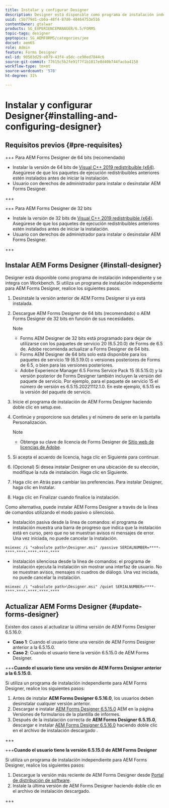 ```yaml
---
title: Instalar y configurar Designer
description: Designer está disponible como programa de instalación independiente y se integra con Workbench. Aprenda a instalar Designer de forma independiente.
uuid: c5b779d1-cb6a-48f4-87d6-48464753e516
contentOwner: gtalwar
products: SG_EXPERIENCEMANAGER/6.5/FORMS
topic-tags: designer
geptopics: SG_AEMFORMS/categories/jee
docset: aem65
role: Admin
feature: Forms Designer
exl-id: 90503d29-e079-43f4-a5dc-ce90ed7844c6
source-git-commit: 77615c5b2fe91f7f1b1017e8d40b744facba4158
workflow-type: tm+mt
source-wordcount: '578'
ht-degree: 31%

---
```


# Instalar y configurar Designer{#installing-and-configuring-designer}

## Requisitos previos {#pre-requisites}

+++ Para AEM Forms Designer de 64 bits (recomendado)

* Instalar la versión de 64 bits de  [Visual C++ 2019 redistribuible (x64)](https://learn.microsoft.com/es-es/cpp/windows/latest-supported-vc-redist?view=msvc-170). Asegúrese de que los paquetes de ejecución redistribuibles anteriores estén instalados antes de iniciar la instalación.
* Usuario con derechos de administrador para instalar o desinstalar AEM Forms Designer.

+++

+++ Para AEM Forms Designer de 32 bits

* Instale la versión de 32 bits de  [Visual C++ 2019 redistribuible (x64)](https://learn.microsoft.com/es-es/cpp/windows/latest-supported-vc-redist?view=msvc-170). Asegúrese de que los paquetes de ejecución redistribuibles anteriores estén instalados antes de iniciar la instalación.
* Usuario con derechos de administrador para instalar o desinstalar AEM Forms Designer.

+++


## Instalar AEM Forms Designer {#install-designer}

Designer está disponible como programa de instalación independiente y se integra con Workbench. Si utiliza un programa de instalación independiente para AEM Forms Designer, realice los siguientes pasos:

1. Desinstale la versión anterior de AEM Forms Designer si ya está instalada.
1. Descargue AEM Forms Designer de 64 bits (recomendado) o AEM Forms Designer de 32 bits en función de sus necesidades.

   >[!NOTE]
   > 
   >* Forms AEM Designer de 32 bits está programado para dejar de utilizarse con los paquetes de servicio 20 (6.5.20.0) de Forms de 6.5 de. Adobe recomienda actualizar a Forms Designer de 64 bits.
   >* Forms AEM Designer de 64 bits solo está disponible para los paquetes de servicio 19 (6.5.19.0) o versiones posteriores de Forms de 6.5, o bien para las versiones posteriores.
   >* Adobe Experience Manager 6.5 Forms Service Pack 15 (6.5.15.0) y la versión posterior de Forms Designer también incluyen la versión del paquete de servicio. Por ejemplo, para el paquete de servicio 15 el número de versión es 6.5.15.20221112.1.0. En este ejemplo, 6.5.15 es la versión del paquete de servicio.

1. Inicie el programa de instalación de AEM Forms Designer haciendo doble clic en setup.exe.
1. Continúe y proporcione sus detalles y el número de serie en la pantalla Personalización.

   >[!NOTE]
   >
   >* Obtenga su clave de licencia de Forms Designer de [Sitio web de licencias de Adobe](https://licensing.adobe.com/).

1. Si acepta el acuerdo de licencia, haga clic en Siguiente para continuar.
1. (Opcional) Si desea instalar Designer en una ubicación de su elección, modifique la ruta de instalación. Haga clic en Siguiente.
1. Haga clic en Atrás para cambiar las preferencias. Para instalar Designer, haga clic en Instalar.
1. Haga clic en Finalizar cuando finalice la instalación.

Como alternativa, puede instalar AEM Forms Designer a través de la línea de comandos utilizando el modo pasivo o silencioso.

* Instalación pasiva desde la línea de comandos: el programa de instalación muestra una barra de progreso que indica que la instalación está en curso, pero que no se muestran avisos ni mensajes de error. Una vez iniciada, no puede cancelar la instalación.

```shell
msiexec /i "<absolute path>\Designer.msi" /passive SERIALNUMBER=****-****-****-****-****-****
```

* Instalación silenciosa desde la línea de comandos: el programa de instalación ejecuta la instalación sin mostrar una interfaz de usuario. No se muestran avisos, mensajes ni cuadros de diálogo. Una vez iniciada, no puede cancelar la instalación.

```shell
msiexec /i "<absolute path>\Designer.msi" /quiet SERIALNUMBER=****-****-****-****-****-****
```

## Actualizar AEM Forms Designer {#update-forms-designer}

Existen dos casos al actualizar la última versión de AEM Forms Designer 6.5.16.0:

* **Caso 1**: Cuando el usuario tiene una versión de AEM Forms Designer anterior a la 6.5.15.0.
* **Caso 2**: Cuando el usuario tiene la versión 6.5.15.0 de AEM Forms Designer.

+++**Cuando el usuario tiene una versión de AEM Forms Designer anterior a la 6.5.15.0.**

Si utiliza un programa de instalación independiente para AEM Forms Designer, realice los siguientes pasos:

1. Antes de instalar **AEM Forms Designer 6.5.16.0**, los usuarios deben desinstalar cualquier versión anterior.
1. Descargar e instalar [AEM Forms Designer 6.5.15.0](https://experienceleague.adobe.com/docs/experience-manager-release-information/aem-release-updates/forms-updates/aem-forms-releases.html?lang=es) AEM en la página Versiones de formularios de la plantilla de informes.
1. Después de la instalación correcta de **AEM Forms Designer 6.5.15.0**, descargar e instalar [AEM Forms Designer 6.5.16.0](https://experienceleague.adobe.com/docs/experience-manager-release-information/aem-release-updates/forms-updates/aem-forms-releases.html?lang=es) haciendo doble clic en el archivo de instalación descargado .

+++

+++**Cuando el usuario tiene la versión 6.5.15.0 de AEM Forms Designer**

Si utiliza un programa de instalación independiente para AEM Forms Designer, realice los siguientes pasos:
1. Descargue la versión más reciente de AEM Forms Designer desde [Portal de distribución de software](https://experienceleague.adobe.com/docs/experience-manager-release-information/aem-release-updates/forms-updates/aem-forms-releases.html?lang=es).
1. Instale la última versión de AEM Forms Designer haciendo doble clic en el archivo de instalación descargado.

+++